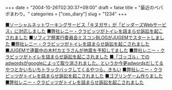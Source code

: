 +++
date = "2004-10-26T02:30:37+09:00"
draft = false
title = "最近のペパボまわり。"
categories = ["ceo_diary"]
slug = "1234"
+++

<a href="http://www.news2u.net/release.php?release_id=NRR20045038" target="_blank">■ソーシャルネットワーキングサービス「キヌガサ」が「ビッダーズWebサービス」に対応しました</a>
<a href="http://headlines.yahoo.co.jp/hl?a=20041024-00000417-reu-ent" target="_blank">■弊社レニー・クラビッツがトイレを詰まらせ訴訟を起こされました</a>
<a href="http://sophia-festa.jugem.jp/" target="_blank">■ソフィア祭実行委員会ミスコンBLOGがJUGEMでスタートしました</a>
<a href="http://headlines.yahoo.co.jp/hl?a=20041024-00000417-reu-ent" target="_blank">■弊社レニー・クラビッツがトイレを詰まらせ訴訟を起こされました</a>
<a href="http://kaela.jugem.jp/" target="_blank">■JUGEMで連載中の木村カエラさんが地震を予知してました</a>
<a href="http://headlines.yahoo.co.jp/hl?a=20041024-00000417-reu-ent" target="_blank">■弊社レニー・クラビッツがトイレを詰まらせ訴訟を起こされました</a>
<a href="http://www.google.co.jp/search?sourceid=navclient&hl=ja&ie=UTF-8&q=%E3%82%B4%E3%83%83%E3%82%B4%E3%83%AB" target="_blank">■「ゴッゴル」でのadwordsがgoogleによって取り消されました。というか今更adwordsだしてるやつとかいちいちトラックバックしてくるやつら、きもい</a>
<a href="http://headlines.yahoo.co.jp/hl?a=20041024-00000417-reu-ent" target="_blank">■弊社レニー・クラビッツがトイレを詰まらせ訴訟を起こされました</a>
<a href="http://ieiri.jp/game" target="_blank">■ゴブリンゲーム作りました</a>
<a href="http://headlines.yahoo.co.jp/hl?a=20041024-00000417-reu-ent" target="_blank">■弊社レニー・クラビッツがトイレを詰まらせ訴訟を起こされました</a>
